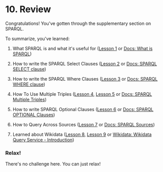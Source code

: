 # 10. Review

Congratulations! You've gotten through the supplementary section on SPARQL.

To summarize, you've learned:

1. What SPARQL is and what it's useful for (<a href="/lesson/supp-sparql/1" target="_blank">Lesson 1</a> or <a href="/docs/query/sparql#what-is-sparql-" target="_blank">Docs: What is SPARQL</a>)

2. How to write the SPARQL Select Clauses (<a href="/lesson/supp-sparql/2" target="_blank">Lesson 2</a> or <a href="/docs/query/sparql#select-clause" target="_blank">Docs: SPARQL SELECT clause</a>)

3. How to write the SPARQL Where Clauses (<a href="/lesson/supp-sparql/3" target="_blank">Lesson 3</a> or <a href="/docs/query/sparql#where-clause" target="_blank">Docs: SPARQL WHERE clause</a>)

4. How To Use Multiple Triples (<a href="/lesson/supp-sparql/4" target="_blank">Lesson 4</a>, <a href="/lesson/supp-sparql/5" target="_blank">Lesson 5</a> or <a href="/docs/query/sparql#multiple-triples" target="_blank">Docs: SPARQL Multiple Triples</a>)

5. How to write SPARQL Optional Clauses (<a href="/lesson/supp-sparql/6" target="_blank">Lesson 6</a> or <a href="/docs/query/sparql#optional-clauses" target="_blank">Docs: SPARQL OPTIONAL Clauses</a>)

6. How to Query Across Sources (<a href="/lesson/supp-sparql/7" target="_blank">Lesson 7</a> or <a href="/docs/query/sparql#sources" target="_blank">Docs: SPARQL Sources</a>)

7. Learned about Wikidata (<a href="/lesson/supp-sparql/8" target="_blank">Lesson 8</a>, <a href="/lesson/supp-sparql/9" target="_blank">Lesson 9</a> or <a href="https://en.wikibooks.org/wiki/SPARQL/Wikidata_Query_Service_-_Introduction" target="_blank">Wikidata: Wikidata Query Service - Introduction</a>)

<div class="challenge">
<h3>Relax!</h3>
<p>There's no challenge here. You can just relax!</p>
</div>
